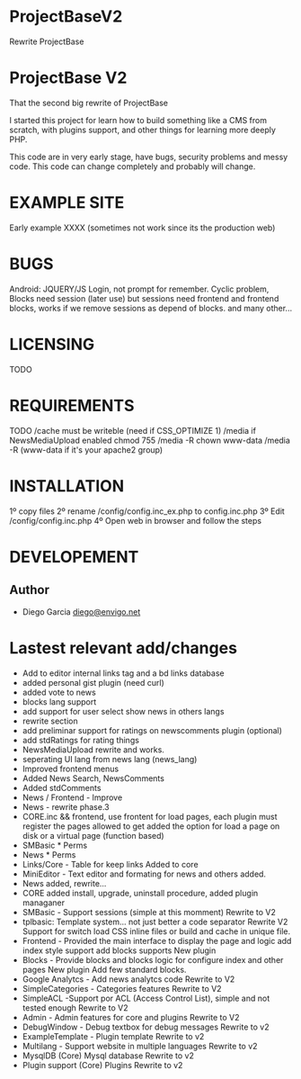 # ProjectBaseV2

Rewrite ProjectBase



ProjectBase V2
===========

That the second big rewrite of ProjectBase

I started this project for learn how to build something like a CMS from scratch, with plugins support, and other things for learning
more deeply PHP.

This code are in very early stage, have bugs, security problems and messy code. This code can change completely and probably will change. 

EXAMPLE SITE
============
Early example XXXX (sometimes not work since its the production web)

BUGS
=========
Android: JQUERY/JS Login, not prompt for remember.
Cyclic problem, Blocks need session (later use) but sessions need frontend and frontend blocks, works if we remove sessions as depend of blocks.
and many other...

LICENSING
=========
TODO

REQUIREMENTS
============
TODO
/cache must be writeble (need if CSS_OPTIMIZE 1) 
/media if NewsMediaUpload enabled
    chmod 755 /media -R
    chown www-data /media -R  (www-data if it's your apache2 group)

INSTALLATION
============
1º copy files
2º rename /config/config.inc_ex.php to config.inc.php
3º Edit /config/config.inc.php
4º Open web in browser and follow the steps

DEVELOPEMENT
============

Author
------

* Diego Garcia <diego@envigo.net>

Lastest relevant add/changes 
================================
* Add to editor internal links tag and a bd links database
* added personal gist plugin (need curl)
* added vote to news
* blocks lang support
* add support for user select show news in others langs
* rewrite section
* add preliminar support for ratings on newscomments plugin (optional)
* add stdRatings for rating things
* NewsMediaUpload rewrite and works.
* seperating UI lang from news lang (news_lang)
* Improved frontend menus
* Added News Search, NewsComments
* Added stdComments
* News / Frontend - Improve
* News - rewrite phase.3
* CORE.inc && frontend, 
use frontent for load pages, each plugin must register the pages allowed to get
added the option for load a page on disk or a virtual page (function based)
* SMBasic * Perms
* News * Perms
* Links/Core - Table for keep links
  Added to core
* MiniEditor - Text editor and formating for news and others
  added.
* News
  added, rewrite...
* CORE
  added install, upgrade, uninstall procedure, 
  added plugin managaner
* SMBasic - Support sessions (simple at this momment)
  Rewrite to V2  
* tplbasic: Template system... not just better a code separator
   Rewrite V2
   Support for switch load CSS inline files or build and cache in unique file.
* Frontend - Provided the main interface to display the page and logic
  add index style support
  add blocks supports
  New plugin 
* Blocks - Provide blocks and blocks logic for configure index and other pages
  New plugin
  Add few standard blocks.
* Google Analytcs - Add news analytcs code 
  Rewrite to V2    
* SimpleCategories -   Categories features
  Rewrite to V2
* SimpleACL -Support por ACL (Access Control List), simple and not tested enough
  Rewrite to V2
* Admin - Admin features for  core and plugins
  Rewrite to V2
* DebugWindow - Debug textbox for debug messages
  Rewrite to v2
* ExampleTemplate - Plugin template
  Rewrite to v2
* Multilang  - Support website in multiple languages
  Rewrite to v2
* MysqlDB (Core) Mysql database 
  Rewrite to v2
* Plugin support (Core) Plugins
  Rewrite to v2

  